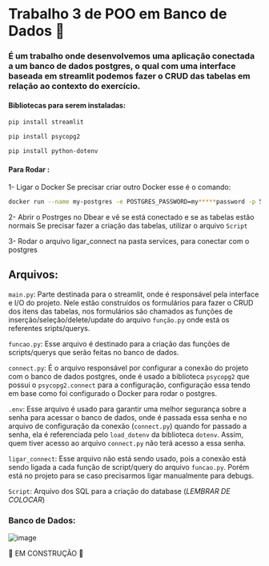 
# Trabalho 3 de POO em Banco de Dados :game_die:

### É um trabalho onde desenvolvemos uma aplicação conectada a um banco de dados postgres, o qual com uma interface baseada em streamlit podemos fazer o CRUD das tabelas em relação ao contexto do exercício.

#### Bibliotecas para serem instaladas:

```sh
pip install streamlit
```
```sh
pip install psycopg2
```
```sh
pip install python-dotenv
```

#### Para Rodar :

1- Ligar o Docker
Se precisar criar outro Docker esse é o comando:
```sh
docker run --name my-postgres -e POSTGRES_PASSWORD=my*****password -p 5433:5432 -d postgres:latest
```
2- Abrir o Postrges no Dbear e vê se está conectado e se as tabelas estão normais
Se precisar fazer a criação das tabelas, utilizar o arquivo `Script`

3- Rodar o arquivo ligar_connect na pasta services, para conectar com o postgres

## Arquivos:

`main.py`: Parte destinada para o streamlit, onde é responsável pela interface e I/O do projeto. Nele estão construídos os formulários para fazer o CRUD dos itens das tabelas, nos formulários são chamados as funções de inserção/seleção/delete/update do arquivo `função.py` onde está os referentes sripts/querys.

`funcao.py`: Esse arquivo é destinado para a criação das funções de scripts/querys que serão feitas no banco de dados.

`connect.py`: É o arquivo responsável por configurar a conexão do projeto com o banco de dados postgres, onde é usado a biblioteca `psycopg2` que possui o `psycopg2.connect` para a configuração, configuração essa tendo em base como foi configurado o Docker para rodar o postgres.

`.env`: Esse arquivo é usado para garantir uma melhor segurança sobre a senha para acessar o banco de dados, onde é passada essa senha e no arquivo de configuração da conexão (`connect.py`) quando for passado a senha, ela é referenciada pelo `load_dotenv` da biblioteca `dotenv`. Assim, quem tiver acesso ao arquivo `connect.py` não terá acesso a essa senha.

`ligar_connect`: Esse arquivo não está sendo usado, pois a conexão está sendo ligada a cada função de script/query do arquivo `funcao.py`. Porém está no projeto para se caso precisarmos ligar manualmente para debugs.

`Script`: Arquivo dos SQL para a criação do database (*LEMBRAR DE COLOCAR*)

### Banco de Dados:

![image](https://github.com/user-attachments/assets/d019e090-3a87-4fcd-89e9-53d906a4516b)



:construction: EM CONSTRUÇÃO :construction:
